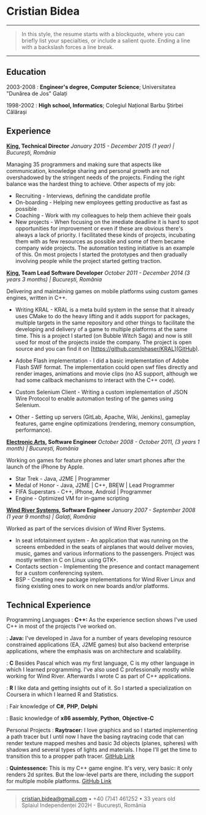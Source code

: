 Cristian Bidea
==============

----

>  In this style, the resume starts with a blockquote, where
>  you can briefly list your specialties, or include a salient
>  quote. Ending a line with a backslash forces a line break.

----

Education
---------

2003-2008
:   **Engineer's degree, Computer Science**; Universitatea "Dunărea de Jos"
    Galați

1998-2002
:   **High school, Informatics**; Colegiul Național Barbu Știrbei
    Călărași

Experience
----------

**[King](https://king.com), Technical Director**
*January 2015 - December 2015 (1 year) | București, România*

Managing 35 programmers and making sure that aspects like communication,
knowledge sharing and personal growth are not overshadowed by the stringent
needs of the projects. Finding the right balance was the hardest thing
to achieve. Other aspects of my job:

* Recruiting - Interviews, defining the candidate profile
* On-boarding - Helping new employees getting productive as fast as possible
* Coaching - Work with my colleagues to help them achieve their goals
* New projects - When focusing on the imediate deadline it is hard to spot
opportunities for improvement or even if these are obvious there's always
a lack of priority. I facilitated these kinds of projects, incubating them with
as few resources as possible and some of them became company wide projects. The
automation testing initiative is an example of this. On most projects I started
the prototypes and then gradually involving people while the project started
getting traction.

**[King](https://king.com), Team Lead Software Developer**
*October 2011 - December 2014 (3 years 3 months) | București, România*

Delivering and maintaining games on mobile platforms using custom games engines,
written in C++.

* Writing KRAL - KRAL is a meta build system in the sense that it already uses
	CMake to do the heavy lifting and it adds support for packages, multiple
	targets	in the same repository and other things to facilitate the developing
	and delivery of a game to multiple platforms at the same time. This is a
	project I started (on Bubble Witch Saga) and now is still used for most of the
	projects inside the company. The project is open source and you can find it on
	[https://github.com/phaser/KRAL](GitHub).

* Adobe Flash implementation - I did a basic implementation of Adobe Flash SWF 
	format. The implementation could open swf files directly and render images,
	animations and movie clips (no AS support, although we had some callback
	mechanisms to interact with the C++ code).

* Custom Selenium Client - Writing a custom implementation of JSON Wire Protocol
	to enable automation testing of the games using Selenium.

* Other - Setting up servers (GitLab, Apache, Wiki, Jenkins), gameplay features,
	game engine optimizations (rendering, memory consumption, performance).  

**[Electronic Arts](http://www.ea.com), Software Engineer**
*October 2008 - October 2011, (3 years 1 month) | București, România*

Working on games for feature phones and later smart phones after the launch of
the iPhone by Apple.

* Star Trek - Java, J2ME | Programmer
* Medal of Honor - Java, J2ME | C++, BREW | Lead Programmer
* FIFA Superstars - C++, iPhone, Android | Programmer
* Engine - Optimized VM for in-game scripting

**[Wind River Systems](http://www.windriver.com), Software Engineer**
*January 2007 - September 2008 (1 year 9 months) | Galați, România*

Worked as part of the services division of Wind River Systems.

* In seat infotainment system - An application that was running on the screens
	embedded in the seats of airplanes that would deliver movies, music,
	games and various informations to the passengers. Project was mostly
	written in C on Linux using GTK+.
* Contacts section - Implementing the presence and contact management for a
	custom conferencing system.
* BSP - Creating new package implementations for Wind River Linux and fixing
	existing ones to work on new boards and/or platforms.

Technical Experience
--------------------

Programming Languages
:   **C++:** As the experience section shows I've used C++ in most of the
	projects I've worked on.

:   **Java:** I've developed in Java for a number of years developing
	resource constrained applications (EA, J2ME games) but also backend
	enterprise applications, where the emphasis was on architecture
	and scalability.

:   **C** Besides Pascal which was my first language, C is my other language
	in which I learned programming. I've also used C professionally mostly
	while working for Wind River. Afterwards I wrote C as part of C++
	applications.

:   **R** I like data and getting insights out of it. So I started a specialization
	on Coursera in which I learned R and Statistics.

:   Fair knowledge of **C#**, **PHP**, **Delphi**

:   Basic knowledge of **x86 assembly**, **Python**, **Objective-C**

Personal Projects
:  **Raytracer:** I love graphics and so I started implementing a path tracer
	but I until now I have the basing raytracing code that can render texture
	mapped meshes and basic 3d objects (planes, spheres) with shadows and 
	several types of lights and materials. I hope I'll get the time to
	transition this to a propper path tracer. [GitHub Link](https://github.com/phaser/raytracer)

:  **Quintessence:** This is my C++ game engine. It's very, very basic: it only 
	renders 2d sprites. But the low-level parts are there, including the
	support for multiple mobile platforms. [GitHub Link](https://github.com/phaser/quintessence)

----

> <cristian.bidea@gmail.com> • +40 (7)41 461252 • 33 years old\
> Splaiul Independenței 202H - București, România
